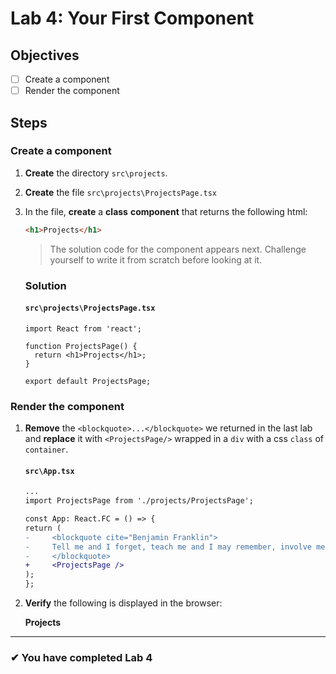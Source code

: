 # Lab 4: Your First Component

## Objectives

- [ ] Create a component
- [ ] Render the component

## Steps

### Create a component

1. **Create** the directory `src\projects`.
2. **Create** the file `src\projects\ProjectsPage.tsx`
3. In the file, **create** a **class** **component** that returns the following html:

   ```html
   <h1>Projects</h1>
   ```

   > The solution code for the component appears next. Challenge yourself to write it from scratch before looking at it.

   ### Solution

   #### `src\projects\ProjectsPage.tsx`

   ```tsx
   import React from 'react';

   function ProjectsPage() {
     return <h1>Projects</h1>;
   }

   export default ProjectsPage;
   ```

### Render the component

1. **Remove** the `<blockquote>...</blockquote>` we returned in the last lab and **replace** it with `<ProjectsPage/>` wrapped in a `div` with a css `class` of `container`.

   #### `src\App.tsx`

   ```diff
   ...
   import ProjectsPage from './projects/ProjectsPage';

   const App: React.FC = () => {
   return (
   -     <blockquote cite="Benjamin Franklin">
   -     Tell me and I forget, teach me and I may remember, involve me and I learn.
   -     </blockquote>
   +     <ProjectsPage />
   );
   };
   ```

2. **Verify** the following is displayed in the browser:

   **Projects**

---

### &#10004; You have completed Lab 4
